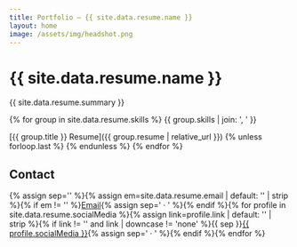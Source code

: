 ```yaml
---
title: Portfolio — {{ site.data.resume.name }}
layout: home
image: /assets/img/headshot.png
---
```


# {{ site.data.resume.name }}

{{ site.data.resume.summary }}

{% for group in site.data.resume.skills %}
{{ group.skills | join: ', ' }}

[{{ group.title }} Resume]({{ group.resume | relative_url }})
{% unless forloop.last %}
{% endunless %}
{% endfor %}

<h2 id="contact">Contact</h2><p>{% assign sep='' %}{% assign em=site.data.resume.email | default: '' | strip %}{% if em != '' %}<a href="mailto:{{ em }}">Email</a>{% assign sep=' · ' %}{% endif %}{% for profile in site.data.resume.socialMedia %}{% assign link=profile.link | default: '' | strip %}{% if link != '' and link | downcase != 'none' %}{{ sep }}<a href="{{ link }}">{{ profile.socialMedia }}</a>{% assign sep=' · ' %}{% endif %}{% endfor %}</p>
